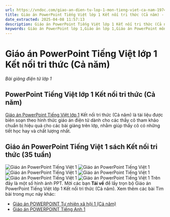 ```yaml
---
url: https://vndoc.com/giao-an-dien-tu-lop-1-mon-tieng-viet-ca-nam-197497
title: Giáo án PowerPoint Tiếng Việt lớp 1 Kết nối tri thức (Cả năm) - Bài giảng điện tử lớp 1 - VnDoc.com
date_extracted: 2025-04-08 11:57:13
description: Giáo án PowerPoint Tiếng Việt lớp 1 Kết nối tri thức (Cả năm) là bộ giáo án rất chi tiết, đầy đủ các bài có trong SGK Tiếng Việt 1 được thiết kế dưới dạng file trình chiếu PowerPoint, giúp các thầy cô giảng dạy tốt hơn.
keywords: Giáo án PowerPoint lớp 1,Giáo án lớp 1,Giáo án PowerPoint môn Tiếng Việt lớp 1,Bài giảng điện tử lớp 1 sách Kết nối tri thức,Giáo án PowerPoint môn Tiếng Việt 1,Bài giảng điện tử lớp 1,Giáo án PowerPoint lớp 1 Kết nối tri thức,Bài giảng điện tử môn Tiếng Việt 1,Giáo án lớp 1 sách Kết nối tri thức,Giáo án lớp 1 Kết nối tri thức
---
```


# Giáo án PowerPoint Tiếng Việt lớp 1 Kết nối tri thức \(Cả năm\)
_Bài giảng điện tử lớp 1_
## PowerPoint Tiếng Việt lớp 1 Kết nối tri thức \(Cả năm\)
[Giáo án PowerPoint Tiếng Việt lớp 1](<https://vndoc.com/giao-an-dien-tu-lop1>) Kết nối tri thức \(Cả năm\) là tài liệu được biên soạn theo hình thức giáo án điện tử dành cho các thầy cô tham khảo chuẩn bị hiệu quả cho các bài giảng trên lớp, nhằm giúp thầy cô có những tiết học hay và chất lượng nhất.
## Giáo án PowerPoint Tiếng Việt 1 sách Kết nối tri thức \(35 tuần\)
![Giáo án PowerPoint Tiếng Việt 1](https://i.vdoc.vn/data/image/2025/02/24/Tieng-Viet-1-6.jpg)
![Giáo án PowerPoint Tiếng Việt 1](https://i.vdoc.vn/data/image/2025/02/24/Tieng-Viet-1-2.jpg)
![Giáo án PowerPoint Tiếng Việt 1](https://i.vdoc.vn/data/image/2025/02/24/Tieng-Viet-1-3.jpg)
![Giáo án PowerPoint Tiếng Việt 1](https://i.vdoc.vn/data/image/2025/02/24/Tieng-Viet-1-4.jpg)
![Giáo án PowerPoint Tiếng Việt 1](https://i.vdoc.vn/data/image/2025/02/24/Tieng-Viet-1-5.jpg)
![Giáo án PowerPoint Tiếng Việt 1](https://i.vdoc.vn/data/image/2025/02/24/Tieng-Viet-1-1.jpg)
Trên đây là một số hình ảnh PPT.
Mời các bạn **Tải về** để lấy trọn bộ Giáo án PowerPoint Tiếng Việt lớp 1 Kết nối tri thức \(Cả năm\).
Xem thêm các bài Tìm bài trong mục này khác:
  * [Giáo án POWERPOINT Tự nhiên xã hội 1 \(Cả năm\)](</giao-an-dien-tu-lop-1-mon-tu-nhien-xa-hoi-ca-nam-197638>)
  * [Giáo án POWERPOINT Tiếng Anh 1](</giao-an-powerpoint-tieng-anh-lop-1-ket-noi-tri-thuc-242262>)

